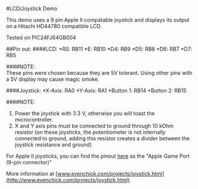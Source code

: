 #LCD/Joystick Demo

This demo uses a 9 pin Apple II compatable joystick and displays its output on a Hitachi HD44780 compatible LCD.

Tested on PIC24FJ64GB004

##Pin out:
####LCD:
*RS: RB11
*E: RB10
*D4: RB9
*D5: RB8
*D6: RB7
*D7: RB5

####NOTE: 	
These pins were chosen because they are 5V tolerant. Using other pins with a 5V display may cause magic smoke.
 
####Joystick:
*X-Axis: RA0
*Y-Axis: RA1
*Button 1: RB14
*Button 2: RB15

####NOTE:	
1. Power the joystick with 3.3 V, otherwise you will toast the microcontroller.
2. X and Y axis pins must be connected to ground through 10 kOhm resistor (on these joysticks, the potentiometer is not internally connected to ground, adding this resistor creates a divider between the joystick resistance and ground)

For Apple II joysticks, you can find the pinout [here](http://www.1000bit.it/support/manuali/apple/R023PINOUTS.TXT) as the "Apple Game Port (9-pin connector)"

More information at [www.evenchick.com/projects/joystick.html](http://www.evenchick.com/projects/joystick.html)
